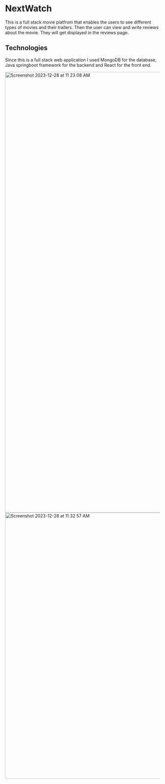 # NextWatch 
This is a full stack movie platfrom that enables the users to see different types of movies and their trailers. Then the user can view and write reviews
about the movie. They will get displayed in the reviews page.

## Technologies
Since this is a full stack web application I used MongoDB for the database, Java springboot framework for the backend and React for the front end.

<img width="1437" alt="Screenshot 2023-12-28 at 11 23 08 AM" src="https://github.com/ThapeloMasasa/watchMovie/assets/73863365/5b2443b9-4fa2-4fb5-acb9-b0ef16fa6dad">


<img width="868" alt="Screenshot 2023-12-28 at 11 32 57 AM" src="https://github.com/ThapeloMasasa/watchMovie/assets/73863365/f9b6375e-23b3-497c-a3af-ac1518a9bbae">
